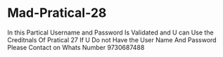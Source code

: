 # Mad-Pratical-28

In this Partical Username and Password Is Validated and U can Use the Creditnals Of Pratical 27 
If U Do not Have the User Name And Password Please Contact on Whats Number 9730687488
